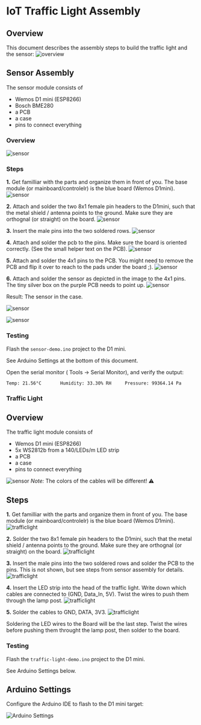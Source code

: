 # IoT Traffic Light Assembly

## Overview

This document describes the assembly steps to build the traffic light and the sensor:
![overview](all.jpg)

## Sensor Assembly
The sensor module consists of
- Wemos D1 mini (ESP8266)
- Bosch BME280
- a PCB
- a case
- pins to connect everything

### Overview
![sensor](sensor_overview.png)

### Steps
**1.** Get familliar with the parts and organize them in front of you. The base module (or mainboard/controlelr) is the blue board (Wemos D1mini). 
![sensor](sensor_1.png)

**2.** Attach and solder the two 8x1 female pin headers to the D1mini, such that the metal shield / antenna points to the ground. Make sure they are orthognal (or straight) on the board.
![sensor](sensor_2.png)

**3.** Insert the male pins into the two soldered rows.
![sensor](sensor_3.png)

**4.** Attach and solder the pcb to the pins. Make sure the board is oriented correctly. (See the small helper text on the PCB).
![sensor](sensor_4.png)

**5.** Attach and solder the 4x1 pins to the PCB. You might need to remove the PCB and flip it over to reach to the pads under the board ;).
![sensor](sensor_5.png)

**6.** Attach and solder the sensor as depicted in the image to the 4x1 pins. The tiny silver box on the purple PCB needs to point up.
![sensor](sensor_6.png)

Result: The sensor in the case.

![sensor](sensor_7.png)

![sensor](sensor_8.png)

### Testing
Flash the `sensor-demo.ino` project to the D1 mini.

See Arduino Settings at the bottom of this document.

Open the serial monitor ( Tools -> Serial Monitor), and verify the output:

```
Temp: 21.56°C		Humidity: 33.30% RH		Pressure: 99364.14 Pa
```


### Traffic Light

## Overview
The traffic light module consists of
- Wemos D1 mini (ESP8266)
- 5x WS2812b from a 140/LEDs/m LED strip
- a PCB
- a case
- pins to connect everything

![sensor](traffic_light_overview.png)
*Note:* The colors of the cables will be different! ⚠️

## Steps
**1.** Get familliar with the parts and organize them in front of you. The base module (or mainboard/controlelr) is the blue board (Wemos D1mini). 
![trafficlight](traffic_light_1.png)

**2.** Solder the two 8x1 female pin headers to the D1mini, such that the metal shield / antenna points to the ground. Make sure they are orthognal (or straight) on the board.
![trafficlight](traffic_light_2.png)

**3.** Insert the male pins into the two soldered rows and solder the PCB to the pins. This is not shown, but see steps from sensor assembly for details.
![trafficlight](traffic_light_3.png)

**4.** Insert the LED strip into the head of the traffic light. Write down which cables are connected to (GND, Data_In, 5V). Twist the wires to push them through the lamp post.
![trafficlight](traffic_light_5.png)

**5.** Solder the cables to GND, DATA, 3V3.
![trafficlight](traffic_light_6.png)

Soldering the LED wires to the Board will be the last step.
Twist the wires before pushing them throught the lamp post, then solder to the board.

### Testing

Flash the `traffic-light-demo.ino` project to the D1 mini.

See Arduino Settings below.

## Arduino Settings

Configure the Arduino IDE to flash to the D1 mini target:

![Arduino Settings](arduino_settings.png)
